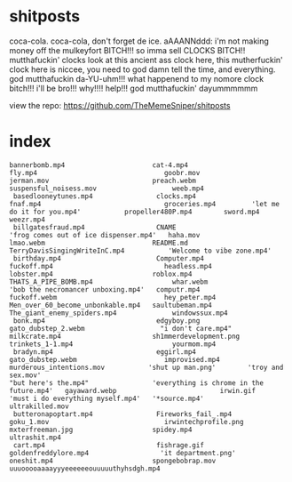 # shitposts
coca-cola. coca-cola, don't forget de ice. aAAANNddd: i'm not making money off the mulkeyfort BITCH!!! so imma sell CLOCKS BITCH!! mutthafuckin' clocks look at this ancient ass clock here, this mutherfuckin' clock here is niccee, you need to god damn tell the time, and everything. god mutthafuckin           da-YU-uhm!!! what happenend to my nomore clock bitch!!! i'll be bro!!! why!!!! help!!! god mutthafuckin' dayummmmmm

view the repo: https://github.com/TheMemeSniper/shitposts

# index
```
bannerbomb.mp4                      cat-4.mp4                                 fly.mp4                                goobr.mov              jerman.mov                          preach.webm              suspensful_noisess.mov                   weeb.mp4
 basedlooneytunes.mp4                clocks.mp4                                fnaf.mp4                               groceries.mp4         'let me do it for you.mp4'           propeller480P.mp4        sword.mp4                                weezr.mp4
 billgatesfraud.mp4                  CNAME                                    'frog comes out of ice dispenser.mp4'   haha.mov               lmao.webm                           README.md                TerryDavisSingingWriteInC.mp4           'Welcome to vibe zone.mp4'
 birthday.mp4                        Computer.mp4                              fuckoff.mp4                            headless.mp4           lobster.mp4                         roblox.mp4               THATS_A_PIPE_BOMB.mp4                    whar.webm
'bob the necromancer unboxing.mp4'   computr.mp4                               fuckoff.webm                           hey_peter.mp4          Men_over_60_become_unbonkable.mp4   saultubeman.mp4          The_giant_enemy_spiders.mp4              windowssux.mp4
 bonk.mp4                            edgyboy.png                               gato_dubstep_2.webm                   "i don't care.mp4"      milkcrate.mp4                       sh1mmerdevelopment.png   trinkets_1-1.mp4                         yourmom.mp4
 bradyn.mp4                          eggirl.mp4                                gato_dubstep.webm                      improvised.mp4         murderous_intentions.mov           'shut up man.png'        'troy and sex.mov'
"but here's the.mp4"                'everything is chrome in the future.mp4'   gayaward.webp                          irwin.gif             'must i do everything myself.mp4'   '*source.mp4'             ultrakilled.mov
 butteronapoptart.mp4                Fireworks_fail_.mp4                       goku_1.mov                             irwintechprofile.png   mxterfreeman.jpg                    spidey.mp4               ultrashit.mp4
 cart.mp4                            fishrage.gif                              goldenfreddylore.mp4                  'it department.png'     oneshit.mp4                         spongebobrap.mov         uuuooooaaaayyyeeeeeeouuuuuthyhsdgh.mp4

```
